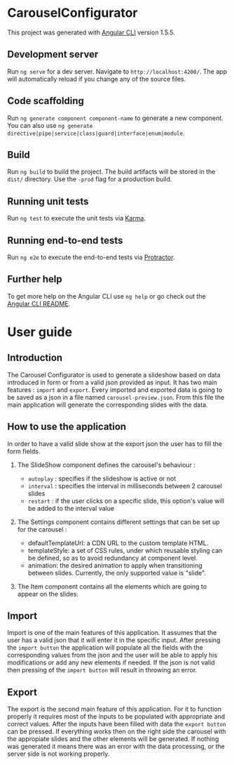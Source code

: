 # CarouselConfigurator

This project was generated with [Angular CLI](https://github.com/angular/angular-cli) version 1.5.5.

## Development server

Run `ng serve` for a dev server. Navigate to `http://localhost:4200/`. The app will automatically reload if you change any of the source files.

## Code scaffolding

Run `ng generate component component-name` to generate a new component. You can also use `ng generate directive|pipe|service|class|guard|interface|enum|module`.

## Build

Run `ng build` to build the project. The build artifacts will be stored in the `dist/` directory. Use the `-prod` flag for a production build.

## Running unit tests

Run `ng test` to execute the unit tests via [Karma](https://karma-runner.github.io).

## Running end-to-end tests

Run `ng e2e` to execute the end-to-end tests via [Protractor](http://www.protractortest.org/).

## Further help

To get more help on the Angular CLI use `ng help` or go check out the [Angular CLI README](https://github.com/angular/angular-cli/blob/master/README.md).

# User guide

## Introduction 

The Carousel Configurator is used to generate a slideshow based on data introduced in form or from a valid json provided as input. It has two main features : `import` and `export`. Every imported and exported data is going to be saved as a json in a file named `carousel-preview.json`. From this file the main application will generate the corresponding slides with the data.

## How to use the application
In order to have a valid slide show at the export json the user has to fill the form fields.

1. The SlideShow component defines the carousel's behaviour : 
    * `autoplay` : specifies if the slideshow is active or not
    * `interval` : specifies the interval in milliseconds between 2 carousel slides 
    * `restart` : if the user clicks on a specific slide, this option's value will be added to the interval value

2. The Settings component contains different settings that can be set up for the carousel : 
    * defaultTemplateUrl: a CDN URL to the custom template HTML.
    * templateStyle: a set of CSS rules, under which reusable styling can be defined, so as to avoid redundancy at component level.
    * animation: the desired animation to apply when transitioning between slides. Currently, the only supported value is "slide".
    
3. The Item component contains all the elements which are going to appear on the slides. 

## Import 
Import is one of the main features of this application. It assumes that the user has a valid json that it will enter it in the specific input. After pressing the `import button` the application will populate all the fields with the corresponding values from the json and the user will be able to apply his modifications or add any new elements if needed. If the json is not valid then pressing of the `import button` will result in throwing an error. 
## Export
The export is the second main feature of this application. For it to function properly it requires most of the inputs to be populated with appropriate and correct values. After the inputs have been filled with data the `export button` can be pressed. If everything works then on the right side the carousel with the appropiate slides and the other elements will be generated. If nothing was generated it means there was an error with the data processing, or the server side is not working properly. 
